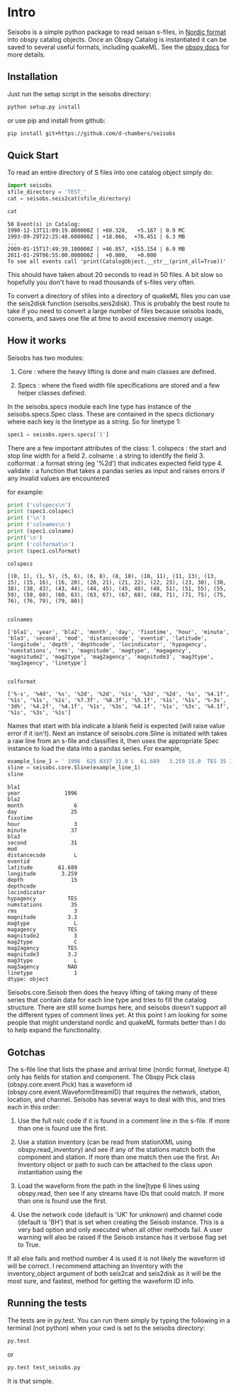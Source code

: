 
# Intro
Seisobs is a simple python package to read seisan s-files, in [Nordic format](http://seis.geus.net/software/seisan/seisan.pdf#page=421) into obspy catalog objects. Once an Obspy Catalog is instantiated it can be saved to several useful formats, including quakeML. See the [obspy docs](https://docs.obspy.org/packages/autogen/obspy.core.event.html) for more details.

## Installation
Just run the setup script in the seisobs directory:
```bash
python setup.py install
```
or use pip and install from github:
```bash
pip install git+https://github.com/d-chambers/seisobs
```

## Quick Start
To read an entire directory of S files into one catalog object simply do:



```python
import seisobs
sfile_directory = 'TEST_'
cat = seisobs.seis2cat(sfile_directory)
```


```python
cat
```




    50 Event(s) in Catalog:
    1990-12-13T11:09:19.800000Z | +60.328,   +5.167 | 0.9 MC
    1993-09-29T22:25:48.600000Z | +18.066,  +76.451 | 6.3 MB
    ...
    2009-01-15T17:49:39.100000Z | +46.857, +155.154 | 6.9 MB
    2011-01-29T06:55:00.000000Z |  +0.000,   +0.000
    To see all events call 'print(CatalogObject.__str__(print_all=True))'



This should have taken about 20 seconds to read in 50 files. A bit slow so hopefully you don't have to read thousands of s-files very often.

To convert a directory of sfiles into a directory of quakeML files you can use the seis2disk function (seisobs.seis2disk). This is probably the best route to take if you need to convert a large number of files because seisobs loads, converts, and saves one file at time to avoid excessive memory usage. 

## How it works

Seisobs has two modules:

1. Core : where the heavy lifting is done and main classes are defined. 

2. Specs : where the fixed width file specifications are stored and a few helper classes defined.

In the seisobs.specs module each line type has instance of the seisobs.specs.Spec class. These are contained in the specs dictionary where each key is the linetype as a string. So for linetype 1:


```python
spec1 = seisobs.specs.specs['1']
```

There are a few important attributes of the class:
    1. colspecs : the start and stop line width for a field
    2. colname : a string to identify the field
    3. colformat : a format string (eg '%2d') that indicates expected field type
    4. validate : a function that takes a pandas series as input and raises errors if any invalid values are encountered
 
 for example:


```python
print ('colspecs\n')
print (spec1.colspec)
print ('\n')
print ('colnames\n')
print (spec1.colname)
print('\n')
print ('colformat\n')
print (spec1.colformat)

```

    colspecs
    
    [(0, 1), (1, 5), (5, 6), (6, 8), (8, 10), (10, 11), (11, 13), (13, 15), (15, 16), (16, 20), (20, 21), (21, 22), (22, 23), (23, 30), (30, 38), (38, 43), (43, 44), (44, 45), (45, 48), (48, 51), (51, 55), (55, 59), (59, 60), (60, 63), (63, 67), (67, 68), (68, 71), (71, 75), (75, 76), (76, 79), (79, 80)]
    
    
    colnames
    
    ['bla1', 'year', 'bla2', 'month', 'day', 'fixotime', 'hour', 'minute', 'bla3', 'second', 'mod', 'distancecode', 'eventid', 'latitude', 'longitude', 'depth', 'depthcode', 'locindicator', 'hypagency', 'numstations', 'rms', 'magnitude', 'magtype', 'magagency', 'magnitude2', 'mag2type', 'mag2agency', 'magnitude3', 'mag3type', 'mag3agency', 'linetype']
    
    
    colformat
    
    ['%-s', '%4d', '%s', '%2d', '%2d', '%1s', '%2d', '%2d', '%s', '%4.1f', '%1s', '%1s', '%1s', '%7.3f', '%8.3f', '%5.1f', '%1s', '%1s', '%-3s', '3d%', '%4.2f', '%4.1f', '%1s', '%3s', '%4.1f', '%1s', '%3s', '%4.1f', '%1s', '%3s', '%1s']


Names that start with bla indicate a blank field is expected (will raise value error if it isn't).
Next an instance of seisobs.core.Sline is initiated with takes a raw line from an s-file and classifies it, then uses the appropriate Spec instance to load the data into a pandas series. For example,


```python
example_line_1 = ' 1996  625 0337 31.0 L  61.689   3.259 15.0  TES 35 3.0 3.3LTES 3.0CTES 3.2LNAO1'
sline = seisobs.core.Sline(example_line_1)
sline
```




    bla1                  
    year              1996
    bla2                  
    month                6
    day                 25
    fixotime              
    hour                 3
    minute              37
    bla3                  
    second              31
    mod                   
    distancecode         L
    eventid               
    latitude        61.689
    longitude        3.259
    depth               15
    depthcode             
    locindicator          
    hypagency          TES
    numstations         35
    rms                  3
    magnitude          3.3
    magtype              L
    magagency          TES
    magnitude2           3
    mag2type             C
    mag2agency         TES
    magnitude3         3.2
    mag3type             L
    mag3agency         NAO
    linetype             1
    dtype: object



Seisobs.core.Seisob then does the heavy lifting of taking many of these series that contain data for each line type and tries to fill the catalog structure. There are still some bumps here, and seisobs doesn't support all the different types of comment lines yet. At this point I am looking for some people that might understand nordic and quakeML formats better than I do to help expand the functionality. 


## Gotchas
The s-file line that lists the phase and arrival time (nordic format, linetype 4) only has fields for station and component. The Obspy Pick class (obspy.core.event.Pick) has a waveform id (obspy.core.event.WaveformStreamID) that requires the network, station, location, and channel. Seisobs has several ways to deal with this, and tries each in this order:

1. Use the full nslc code if it is found in a comment line in the s-file. If more than one is found use the first. 
    
2. Use a station inventory (can be read from stationXML using obspy.read_inventory) and see if any of the stations match both the component and station. If more than one match then use the first. An Inventory object or path to such can be attached to the class upon instantiation using the 
    
3. Load the waveform from the path in the line[type 6 lines using obspy.read, then see if any streams have IDs that could match. If more than one is found use the first. 
    
4. Use the network code (default is 'UK' for unknown) and channel code (default is 'BH') that is set when creating the Seisob instance. This is a very bad option and only executed when all other methods fail. A user warning will also be raised if the Seisob instance has it verbose flag set to True.
    
If all else fails and method number 4 is used it is not likely the waveform id will be correct. I recommend attaching an Inventory with the inventory_object argument of both seis2cat and seis2disk as it will be the most sure, and fastest, method for getting the waveform ID info.

## Running the tests
The tests are in py.test. You can run them simply by typing the following in a terminal (not python) when your cwd is set to the seisobs directory:
```bash
py.test
```
or 
```bash
py.test test_seisobs.py
```

It is that simple. 



```python

```
